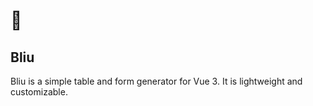 # 🦑

## Bliu

Bliu is a simple table and form generator for Vue 3. It is lightweight and customizable.
